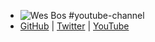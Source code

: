 - ![Wes Bos](https://pbs.twimg.com/profile_banners/815246/1517409113/1500x500)
  #youtube-channel
- [GitHub](https://github.com/wesbos) | [Twitter](https://twitter.com/wesbos) | [YouTube](https://www.youtube.com/@WesBos)